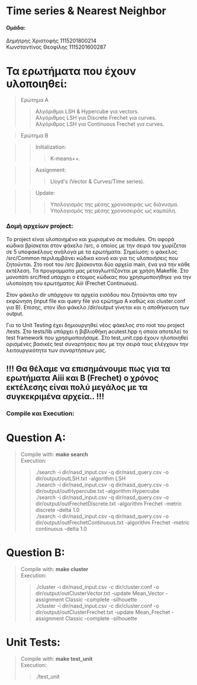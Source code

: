 <h1> Time series & Nearest Neighbor </h1>

<h4>Ομάδα:</h4> 
Δημήτρης Χριστοφής 1115201800214 <br/>
Κωνσταντίνος Θεοφίλης 1115201600287<br/>

# Τα ερωτήματα που έχουν υλοποιηθεί:
>Ερώτημα Α <br />
>>Αλγόριθμοι LSH & Hypercube για vectors.<br />
>>Αλγόριθμος LSH για Discrete Frechet για curves.<br />
>>Αλγόριθμος LSH για Continuous Frechet για curves.<br />

>Ερώτημα B <br />

>>Initialization:<br />
>>>K-means++.<br />

>>Αssignment:<br />
>>>Lloyd's (Vector & Curves/Time series).<br />

>>Update:<br />
>>>Υπολογισμός της μέσης χρονοσειράς ως διάνυσμα.<br />
>>>Υπολογισμός της μέσης χρονοσειράς ως καμπύλη.<br />

<h3>Δομή αρχείων project:</h3>
<p>Το project είναι υλοποιημένο και χωρισμένο σε modules. 
Ότι αφορά κώδικα βρίσκεται στον φάκελο /src, ο οποίος με την σειρά του χωρίζεται σε 5 υποφακέλους ανάλογα με τα ερωτήματα. Σημείωση: ο φάκελος /src/Common περιλαμβάνει κώδικα κοινό και για τις υλοποιήσεις που ζητούνται. Στο root του /src βρίσκονται δύο αρχεία main, ένα για την κάθε εκτέλεση. Τα προγραμματα μας μεταγλωττίζονται με χρήση Makefile. Στο μονοπάτι src/fred υπάρχει ο έτοιμος κώδικας που χρησιμοποιήθηκε για την υλοποίηση του ερωτήματος Aiii (Frechet Continuous).
<br /></p>
<p>Στον φάκελο dir υπάρχουν τα αρχεία εισόδου που ζητούνται απο την εκφώνηση (input file και query file για ερώτημα Α καθώς και cluster.conf για Β). Επίσης, στον ίδιο φάκελο /dir/output γίνεται και η αποθήκευση των output.<br /></p>
<p>Για το Unit Testing έχει δημιουργηθεί νέος φάκελος στο root του project /tests. Στο tests/lib υπάρχει η βιβλιοθήκη acutest.hpp η οποία αποτελεί το test framework που χρησιμοποιήσαμε. Στο test_unit.cpp έχουν ηλοποιηθεί ορισμένες βασικές test συναρτήσεις που με την σειρά τους ελέγχουν την λειτουργικότητα των συναρτήσεων μας.<br /></p>

## !!! Θα θέλαμε να επισημάνουμε πως για τα ερωτήματα Αiii και B (Frechet) ο χρόνος εκτέλεσης είναι πολύ μεγάλος με τα συγκεκριμένα αρχεία.. !!!

<h3>Compile και Execution:</h3>

# Question A:
>Compile with: **make search** <br />
>Execution:
>>./search -i dir/nasd_input.csv -q dir/nasd_query.csv -o dir/output/outLSH.txt -algorithm LSH <br />
>>./search -i dir/nasd_input.csv -q dir/nasd_query.csv -o dir/output/outHypercube.txt -algorithm Hypercube <br />
>>./search -i dir/nasd_input.csv -q dir/nasd_query.csv -o dir/output/outFrechetDiscrete.txt -algorithm Frechet -metric discrete -delta 1.0<br />
>>./search -i dir/nasd_input.csv -q dir/nasd_query.csv -o dir/output/outFrechetContinuous.txt -algorithm Frechet -metric continuous -delta 1.0<br />

# Question B: 
>Compile with: **make cluster**<br />
>Execution:
>>./cluster -i dir/nasd_input.csv -c dir/cluster.conf -o dir/output/outClusterVector.txt -update Mean_Vector -assignment Classic -complete -silhouette<br />
>>./cluster -i dir/nasd_input.csv -c dir/cluster.conf -o dir/output/outClusterFrechet.txt -update Mean_Frechet -assignment Classic -complete -silhouette<br />

# Unit Tests:
>Compile with: **make test_unit** <br />
>Execution:
>>./test_unit <br />